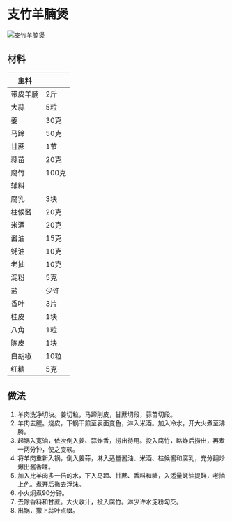 # 支竹羊腩煲

![支竹羊腩煲](../Images/支竹羊腩煲.jpg)

## 材料

| 主料 |   |
| --- | --- |
| 带皮羊腩 | 2斤 |
| 大蒜 | 5粒 |
| 姜 | 30克 |
| 马蹄 | 50克 |
| 甘蔗 | 1节 |
| 蒜苗 | 20克 |
| 腐竹 | 100克 |
| 辅料 |   |
| 腐乳 | 3块 |
| 柱候酱 | 20克 |
| 米酒 | 20克 |
| 酱油 | 15克 |
| 蚝油 | 10克 |
| 老抽 | 10克 |
| 淀粉 | 5克 |
| 盐 | 少许 |
| 香叶 | 3片 |
| 桂皮 | 1块 |
| 八角 | 1粒 |
| 陈皮 | 1块 |
| 白胡椒 | 10粒 |
| 红糖 | 5克 |


## 做法

1. 羊肉洗净切块。姜切粒，马蹄削皮，甘蔗切段，蒜苗切段。
2. 羊肉去腥。烧皮，下锅干煎至表面变色，淋入米酒。加入冷水，开大火煮至沸腾。
2. 起锅入宽油，依次倒入姜、蒜炸香，捞出待用。投入腐竹，略炸后捞出，再煮一两分钟，使之变软。
3. 将羊肉重新入锅，倒入姜蒜，淋入适量酱油、米酒、柱候酱和腐乳，充分翻炒爆出酱香味。
4. 加入比羊肉多一倍的水，下入马蹄、甘蔗、香料和糖，入适量蚝油提鲜，老抽上色。煮开后撇去浮沫。
5. 小火焖煮90分钟。
6. 去除香料和甘蔗。大火收汁，投入腐竹。淋少许水淀粉勾芡。
7. 出锅，撒上蒜叶点缀。